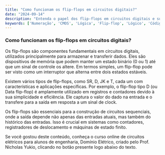 ```yaml
---
title: "Como funcionam os flip-flops em circuitos digitais?"
date: "2024-09-14"
description: "Entenda o papel dos flip-flops em circuitos digitais e sua importância na engenharia elétrica."
keywords: ['Numeração', 'CMOS', 'Lógica', 'Flip-flop', 'Lógico', 'Código', 'expressão']
---
```


### Como funcionam os flip-flops em circuitos digitais?

Os flip-flops são componentes fundamentais em circuitos digitais, utilizados principalmente para armazenar e transferir dados. Eles são dispositivos de memória que podem manter um estado binário (0 ou 1) até que um sinal de controle os altere. Em termos simples, um flip-flop pode ser visto como um interruptor que alterna entre dois estados estáveis.

Existem vários tipos de flip-flops, como SR, D, JK e T, cada um com características e aplicações específicas. Por exemplo, o flip-flop tipo D (ou Data flip-flop) é amplamente utilizado em registros e contadores devido à sua simplicidade e eficiência. Ele captura o valor do dado na entrada e o transfere para a saída em resposta a um sinal de clock.

Os flip-flops são essenciais para a construção de circuitos sequenciais, onde a saída depende não apenas das entradas atuais, mas também do histórico das entradas. Isso é crucial em sistemas como contadores, registradores de deslocamento e máquinas de estado finito.

Se você gostou deste conteúdo, conheça o curso online de circuitos elétricos para alunos de engenharia, Domínio Elétrico, criado pelo Prof. Nicholas Yukio, clicando no botão presente logo abaixo do texto.